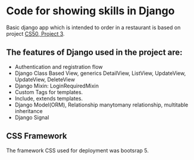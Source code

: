 <h1>Code for showing skills in Django</h1>
<p>
Basic django app which is intended to order in a restaurant is based on project <a href="https://docs.cs50.net/ocw/web/projects/3/project3.html"> CS50, Project 3</a>.
</p>
<h2>The features of Django used in the project are:</h2>
    <ul>
        <li> Authentication and registration flow </li>
        <li> Django Class Based View, generics DetailView, ListView, UpdateView, UpdateView, DeleteView</li>
        <li> Django Mixin: LoginRequiredMixin</li>
        <li> Custom Tags for templates.</li>
        <li> Include, extends templates. </li>
        <li> Django Model(ORM), Relationship manytomany relationship, multitable inheritance</li>
        <li> Django Signal</li>
    </ul>    
<h2> CSS Framework</h2>
<p> The framework CSS used for deployment was bootsrap 5. </p>
